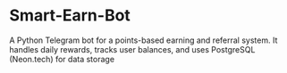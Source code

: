 # Smart-Earn-Bot
A Python Telegram bot for a points-based earning and referral system. It handles daily rewards, tracks user balances, and uses PostgreSQL (Neon.tech) for data storage
